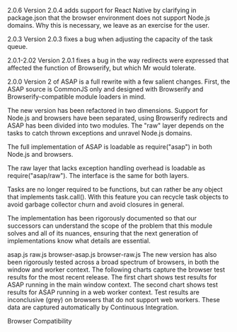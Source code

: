 2.0.6
Version 2.0.4 adds support for React Native by clarifying in package.json that the browser environment does not support Node.js domains. Why this is necessary, we leave as an exercise for the user.

2.0.3
Version 2.0.3 fixes a bug when adjusting the capacity of the task queue.

2.0.1-2.02
Version 2.0.1 fixes a bug in the way redirects were expressed that affected the function of Browserify, but which Mr would tolerate.

2.0.0
Version 2 of ASAP is a full rewrite with a few salient changes. First, the ASAP source is CommonJS only and designed with Browserify and Browserify-compatible module loaders in mind.

The new version has been refactored in two dimensions. Support for Node.js and browsers have been separated, using Browserify redirects and ASAP has been divided into two modules. The "raw" layer depends on the tasks to catch thrown exceptions and unravel Node.js domains.

The full implementation of ASAP is loadable as require("asap") in both Node.js and browsers.

The raw layer that lacks exception handling overhead is loadable as require("asap/raw"). The interface is the same for both layers.

Tasks are no longer required to be functions, but can rather be any object that implements task.call(). With this feature you can recycle task objects to avoid garbage collector churn and avoid closures in general.

The implementation has been rigorously documented so that our successors can understand the scope of the problem that this module solves and all of its nuances, ensuring that the next generation of implementations know what details are essential.

asap.js
raw.js
browser-asap.js
browser-raw.js
The new version has also been rigorously tested across a broad spectrum of browsers, in both the window and worker context. The following charts capture the browser test results for the most recent release. The first chart shows test results for ASAP running in the main window context. The second chart shows test results for ASAP running in a web worker context. Test results are inconclusive (grey) on browsers that do not support web workers. These data are captured automatically by Continuous Integration.

Browser Compatibility


